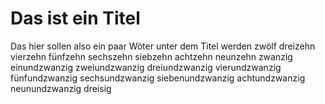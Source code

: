 # Das ist ein Titel
Das hier sollen also ein paar Wöter unter dem Titel werden zwölf dreizehn vierzehn fünfzehn sechszehn siebzehn achtzehn neunzehn zwanzig einundzwanzig zweiundzwanzig dreiundzwanzig vierundzwanzig fünfundzwanzig sechsundzwanzig siebenundzwanzig achtundzwanzig neunundzwanzig dreisig
